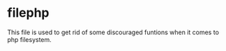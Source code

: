 # filephp
This file is used to get rid of some discouraged funtions when it comes to php filesystem.
